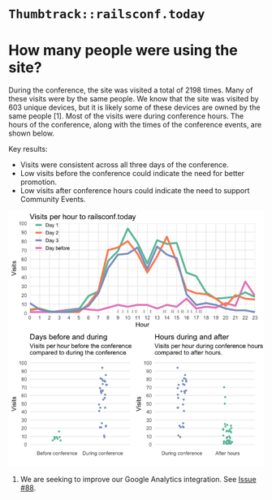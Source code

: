 `Thumbtrack::railsconf.today`
================

# How many people were using the site?

During the conference, the site was visited a total of 2198 times. Many
of these visits were by the same people. We know that the site was
visited by 603 unique devices, but it is likely some of these devices
are owned by the same people \[1\]. Most of the visits were during
conference hours. The hours of the conference, along with the times of
the conference events, are shown below.

Key results:

  - Visits were consistent across all three days of the conference.
  - Low visits before the conference could indicate the need for better
    promotion.
  - Low visits after conference hours could indicate the need to support
    Community Events.

![](report_files/figure-gfm/sessions-1.png)<!-- -->

1.  We are seeking to improve our Google Analytics integration. See
    [Issue \#88](https://github.com/8thlight/thumbtrack/issues/88).
